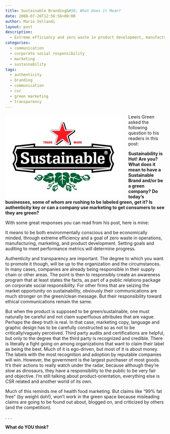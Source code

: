 ```yaml
---
title: Sustainable Branding&#58; What Does it Mean?
date: 2008-07-26T12:56:56+00:00
author: Mario Vellandi
layout: post
description:
  - Extreme efficiency and zero waste in product development, manufacturing, and supply chain management.
categories:
  - communication
  - corporate social responsibility
  - marketing
  - sustainability
tags:
  - authenticity
  - branding
  - communication
  - csr
  - green marketing
  - transparency
---
```

<img style="margin:5px 20px 5px 0; float: left;" title="sustainable brand mock logo" src="../wp-content/uploads/2008/07/sustainable_brand.jpg" alt="sustainable brand mock logo" width="369" height="259" />Lewis Green asked the following question to his readers in this post:

**Sustainability is Hot! Are you? What does it mean to have a Sustainable Brand and/or be a green company? Do today&#8217;s businesses, some of whom are rushing to be labeled green, get it? Is authenticity key or can a company use marketing to get consumers to see they are green?**

With some great responses you can read from his post, here is mine:

It means to be both environmentally conscious and be economically minded, through extreme efficiency and a goal of zero waste in operations, manufacturing, marketing, and product development. Setting goals and auditing to meet performance metrics will determine progress.

Authenticity and transparency are important. The degree to which you want to promote it though, will be up to the organization and the circumstances. In many cases, companies are already being responsible in their supply chain or other areas. The point is then to responsibly create an awareness program that at least states the facts, as part of a public relations package on corporate social responsibility. For other firms that are seizing the market opportunity on sustainability, obviously their communications are much stronger on the green/clean message. But their responsibility toward ethical communications remain the same.

But when the product is supposed to be green/sustainable, one must naturally be careful and not claim superfluous attributes that are vague. Perhaps the deep truth is real. In that case, marketing copy, language and graphic design has to be carefully constructed so as not to be critically/vaguely perceived. Third party audits and certifications are helpful, but only to the degree that the third party is recognized and credible. There is literally a fight going on among organizations that want to claim their label as being the best. Much of it is ego-driven, but most of it is about money. The labels with the most recognition and adoption by reputable companies will win. However, the government is the largest purchaser of most goods. It&#8217;s their actions to really watch under the radar, because although they&#8217;re slow as dinosaurs, they have a responsibility to the public to be very fair and objective. I&#8217;m still talking about product-orientation, everything else is CSR related and another world of its own.

Much of this reminds me of health food marketing. But claims like &#8220;99% fat free&#8221; (by weight doh!), won&#8217;t work in the green space because misleading claims are going to be found out about, blogged on, and criticized by others (and the competition).

. . .

**What do YOU think?**
